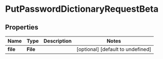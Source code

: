 # PutPasswordDictionaryRequestBeta

## Properties

Name | Type | Description | Notes
------------ | ------------- | ------------- | -------------
**file** | **File** |  | [optional] [default to undefined]

